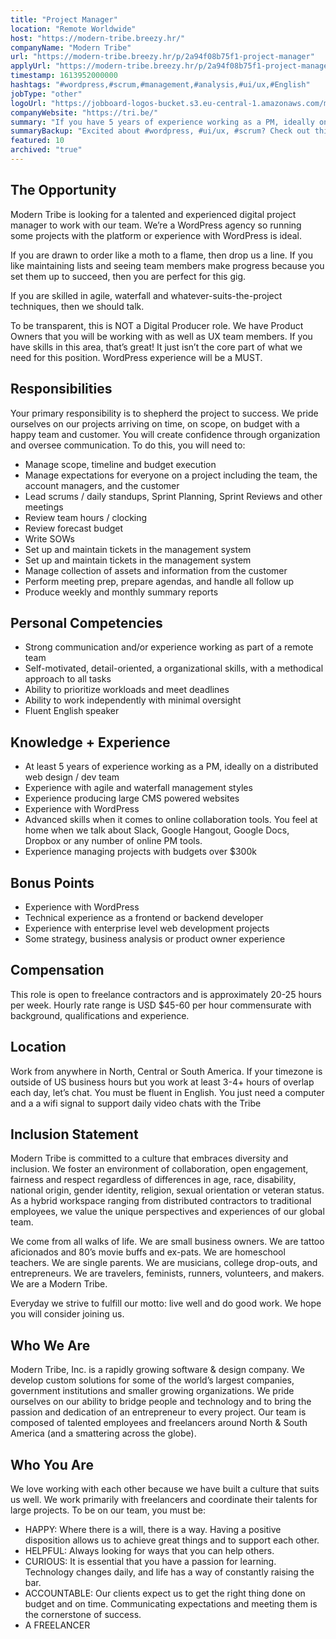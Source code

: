 ```yaml
---
title: "Project Manager"
location: "Remote Worldwide"
host: "https://modern-tribe.breezy.hr/"
companyName: "Modern Tribe"
url: "https://modern-tribe.breezy.hr/p/2a94f08b75f1-project-manager"
applyUrl: "https://modern-tribe.breezy.hr/p/2a94f08b75f1-project-manager/apply"
timestamp: 1613952000000
hashtags: "#wordpress,#scrum,#management,#analysis,#ui/ux,#English"
jobType: "other"
logoUrl: "https://jobboard-logos-bucket.s3.eu-central-1.amazonaws.com/modern-tribe"
companyWebsite: "https://tri.be/"
summary: "If you have 5 years of experience working as a PM, ideally on a distributed web design / dev team, Modern Tribe is looking for someone with your skillset."
summaryBackup: "Excited about #wordpress, #ui/ux, #scrum? Check out this job post!"
featured: 10
archived: "true"
---
```


## The Opportunity

Modern Tribe is looking for a talented and experienced digital project manager to work with our team. We’re a WordPress agency so running some projects with the platform or experience with WordPress is ideal.

If you are drawn to order like a moth to a flame, then drop us a line. If you like maintaining lists and seeing team members make progress because you set them up to succeed, then you are perfect for this gig.

If you are skilled in agile, waterfall and whatever-suits-the-project techniques, then we should talk.

To be transparent, this is NOT a Digital Producer role. We have Product Owners that you will be working with as well as UX team members. If you have skills in this area, that’s great! It just isn’t the core part of what we need for this position. WordPress experience will be a MUST.

## Responsibilities

Your primary responsibility is to shepherd the project to success. We pride ourselves on our projects arriving on time, on scope, on budget with a happy team and customer. You will create confidence through organization and oversee communication. To do this, you will need to:

*   Manage scope, timeline and budget execution
*   Manage expectations for everyone on a project including the team, the account managers, and the customer
*   Lead scrums / daily standups, Sprint Planning, Sprint Reviews and other meetings
*   Review team hours / clocking
*   Review forecast budget
*   Write SOWs
*   Set up and maintain tickets in the management system
*   Set up and maintain tickets in the management system
*   Manage collection of assets and information from the customer
*   Perform meeting prep, prepare agendas, and handle all follow up
*   Produce weekly and monthly summary reports

## Personal Competencies

*   Strong communication and/or experience working as part of a remote team
*   Self-motivated, detail-oriented, a organizational skills, with a methodical approach to all tasks
*   Ability to prioritize workloads and meet deadlines
*   Ability to work independently with minimal oversight
*   Fluent English speaker

## Knowledge + Experience

*   At least 5 years of experience working as a PM, ideally on a distributed web design / dev team
*   Experience with agile and waterfall management styles
*   Experience producing large CMS powered websites
*   Experience with WordPress
*   Advanced skills when it comes to online collaboration tools. You feel at home when we talk about Slack, Google Hangout, Google Docs, Dropbox or any number of online PM tools.
*   Experience managing projects with budgets over $300k

## Bonus Points

*   Experience with WordPress
*   Technical experience as a frontend or backend developer
*   Experience with enterprise level web development projects
*   Some strategy, business analysis or product owner experience

## Compensation

This role is open to freelance contractors and is approximately 20-25 hours per week. Hourly rate range is USD $45-60 per hour commensurate with background, qualifications and experience.

## Location

Work from anywhere in North, Central or South America. If your timezone is outside of US business hours but you work at least 3-4+ hours of overlap each day, let’s chat. You must be fluent in English. You just need a computer and a a wifi signal to support daily video chats with the Tribe

## Inclusion Statement

Modern Tribe is committed to a culture that embraces diversity and inclusion. We foster an environment of collaboration, open engagement, fairness and respect regardless of differences in age, race, disability, national origin, gender identity, religion, sexual orientation or veteran status. As a hybrid workspace ranging from distributed contractors to traditional employees, we value the unique perspectives and experiences of our global team.

We come from all walks of life. We are small business owners. We are tattoo aficionados and 80’s movie buffs and ex-pats. We are homeschool teachers. We are single parents. We are musicians, college drop-outs, and entrepreneurs. We are travelers, feminists, runners, volunteers, and makers. We are a Modern Tribe.

Everyday we strive to fulfill our motto: live well and do good work. We hope you will consider joining us.

## Who We Are

Modern Tribe, Inc. is a rapidly growing software & design company. We develop custom solutions for some of the world’s largest companies, government institutions and smaller growing organizations. We pride ourselves on our ability to bridge people and technology and to bring the passion and dedication of an entrepreneur to every project. Our team is composed of talented employees and freelancers around North & South America (and a smattering across the globe).

## Who You Are

We love working with each other because we have built a culture that suits us well. We work primarily with freelancers and coordinate their talents for large projects. To be on our team, you must be:

*   HAPPY: Where there is a will, there is a way. Having a positive disposition allows us to achieve great things and to support each other.
*   HELPFUL: Always looking for ways that you can help others.
*   CURIOUS: It is essential that you have a passion for learning. Technology changes daily, and life has a way of constantly raising the bar.
*   ACCOUNTABLE: Our clients expect us to get the right thing done on budget and on time. Communicating expectations and meeting them is the cornerstone of success.
*   A FREELANCER
